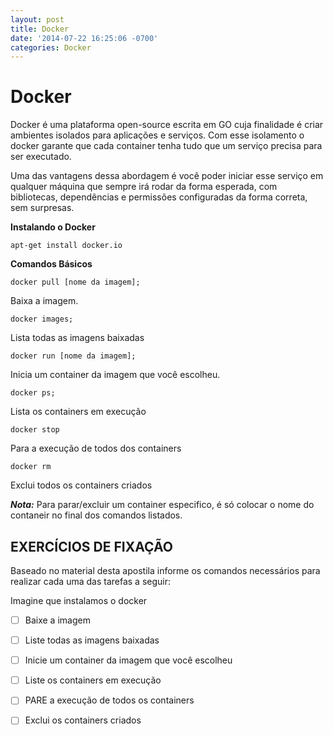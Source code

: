 ```yaml
---
layout: post
title: Docker
date: '2014-07-22 16:25:06 -0700'
categories: Docker
---
```


# Docker

Docker é uma plataforma open-source escrita em GO cuja finalidade é criar ambientes isolados para aplicações e serviços. Com esse isolamento o docker garante que cada container tenha tudo que um serviço precisa para ser executado.

Uma das vantagens dessa abordagem é você poder iniciar esse serviço em qualquer máquina que sempre irá rodar da forma esperada, com bibliotecas, dependências e permissões configuradas da forma correta, sem surpresas.

**Instalando o Docker**

`apt-get install docker.io`

**Comandos Básicos**

```text
docker pull [nome da imagem];
```

Baixa a imagem.

```text
docker images;
```

Lista todas as imagens baixadas

```text
docker run [nome da imagem];
```

Inicia um container da imagem que você escolheu.

```text
docker ps;
```

Lista os containers em execução

```text
docker stop
```

Para a execução de todos dos containers

```text
docker rm
```

Exclui todos os containers criados

_**Nota:**_ Para parar/excluir um container especifico, é só colocar o nome do contaneir no final dos comandos listados.

## EXERCÍCIOS DE FIXAÇÃO

Baseado no material desta apostila informe os comandos necessários para realizar cada uma das tarefas a seguir:

Imagine que instalamos o docker

* [ ] Baixe a imagem
* [ ] Liste todas as imagens baixadas
* [ ] Inicie um container da imagem que você escolheu
* [ ] Liste os containers em execução
* [ ] PARE a execução de todos os containers
* [ ] Exclui os containers criados

